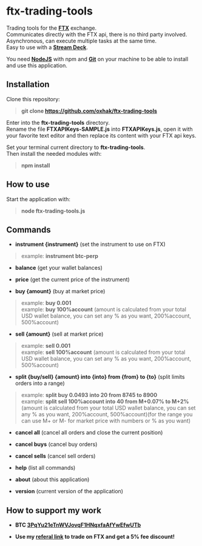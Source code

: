 # ftx-trading-tools
Trading tools for the **[FTX](https://ftx.com/#a=oxhak "FTX")** exchange.\
Communicates directly with the FTX api, there is no third party involved.\
Asynchronous, can execute multiple tasks at the same time.\
Easy to use with a **[Stream Deck](https://www.elgato.com/en/gaming/stream-deck "Stream Deck")**.

You need **[NodeJS](https://nodejs.org/en/download/ "NodeJS")** with npm and **[Git](https://git-scm.com/downloads "Git")** on your machine to be able to install and use this application.

## Installation
Clone this repository:
> **git clone https://github.com/oxhak/ftx-trading-tools**

Enter into the **ftx-trading-tools** directory.\
Rename the file **FTXAPIKeys-SAMPLE.js** into **FTXAPIKeys.js**, open it with your favorite text editor and then replace its content with your FTX api keys.

Set your terminal current directory to **ftx-trading-tools**.\
Then install the needed modules with:
> **npm install**

## How to use
Start the application with:
> **node ftx-trading-tools.js**

## Commands

-   **instrument {instrument}** (set the instrument to use on FTX)
> example:  **instrument btc-perp**

-   **balance** (get your wallet balances)

-  **price** (get the current price of the instrument)

-  **buy {amount}** (buy at market price)
 > example:  **buy 0.001**\
 > example:  **buy 100%account** (amount is calculated from your total USD wallet balance, you can set any % as you want, 200%account, 500%account)

- **sell {amount}** (sell at market price)
 > example:  **sell 0.001**\
 > example:  **sell 100%account** (amount is calculated from your total USD wallet balance, you can set any % as you want, 200%account, 500%account)

- **split {buy/sell} {amount} into {into} from {from} to {to}** (split limits orders into a range)
 > example:  **split buy 0.0493 into 20 from 8745 to 8900**\
 > example:  **split sell 100%account into 40 from M+0.07% to M+2%** (amount is calculated from your total USD wallet balance, you can set any % as you want, 200%account, 500%account)(for the range you can use M+ or M- for market price with numbers or % as you want)

-  **cancel all** (cancel all orders and close the current position)

-  **cancel buys** (cancel buy orders)

-  **cancel sells** (cancel sell orders)

-  **help** (list all commands)

- **about** (about this application)

- **version** (current version of the application)

## How to support my work

- **BTC [3PqYu21eTnWVJovqF1HNqxfaAfYwEfwUTb](https://www.blockchain.com/btc/address/3PqYu21eTnWVJovqF1HNqxfaAfYwEfwUTb)**

- **Use my [referal link](https://ftx.com/#a=oxhak) to trade on FTX and get a 5% fee discount!**
